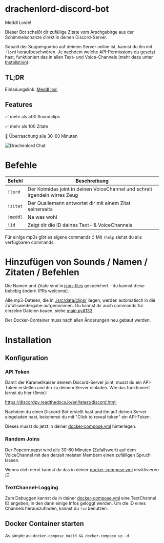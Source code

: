 # drachenlord-discord-bot

  

Meddl Loide!

  

Dieser Bot scheißt dir zufällige Zitate vom Arschgebirge aus der Schimmelschanze direkt in deinen Discord-Server.

  

Sobald der Suppengumbo auf deinem Server online ist, kannst du ihn mit `!lord` heraufbeschwören. Je nachdem welche API-Permissions du gesetzt hast, funktioniert das in allen Text- und Voice-Channels (mehr dazu unter [Installation](#installation)).


## TL;DR

Einladungslink: [Meddl los!](https://discord.com/api/oauth2/authorize?client_id=716976896767950910&permissions=125304128&scope=bot)



## Features

  ✅ mehr als 500 Soundclips

  ✅ mehr als 100 Zitate

  🎉 Überraschung alle 30-60 Minuten

![Drachenlord Chat](https://i.imgur.com/IGtD0VS.png)

  

# Befehle

| Befehl		| Beschreibung |
| ------------- | ------------- |
| `!lord`       | Der Kotmidas joint in deinen VoiceChannel und schreit irgendein wirres Zeug |
| `!zitat`      | Der Quallemann antwortet dir mit einem Zitat seinerseits |
| `!meddl`      | Na was wohl |
| `!id`		    | Zeigt dir die ID deines Text- & VoiceChannels|

  

Für einige mp3s gibt es eigene commands :) Mit `!help` siehst du alle verfügbaren commands.

  

# Hinzufügen von Sounds / Namen / Zitaten / Befehlen

Die Namen und Zitate sind in [json-files](./data/) gespeichert - du kannst diese beliebig ändern (PRs welcome).

  

Alle mp3-Dateien, die in [./src/data/clips/](./src/data/clips/) liegen, werden automatisch in die Zufallswiedergabe aufgenommen. Du kannst dir auch commands für einzelne Dateien bauen, siehe [main.py#133](./src/main.py#133).

  

Der Docker-Container muss nach allen Änderungen neu gebaut werden.

# Installation

  

## Konfiguration

### API Token

Damit der Karamellkaiser deinem Discord-Server joint, musst du ein API-Token erstellen und ihn zu deinem Server einladen. Wie das funktioniert lernst du hier (5min):

  

https://discordpy.readthedocs.io/en/latest/discord.html

  

Nachdem du einen Discord-Bot erstellt hast und ihn auf deinen Server eingeladen hast, bekommst du mit "Click to reveal token" ein API-Token.

  

Dieses musst du jetzt in deiner [docker-compose.yml](./docker-compose.yml#L6) hinterlegen.

  

### Random Joins

Der Popcornpapst wird alle 30-60 Minuten (Zufallswert) auf dem VoiceChannel mit den derzeit meisten Membern einen zufälligen Spruch lassen.

  

Wenns dich nervt kannst du das in deiner [docker-compose.yml](./docker-compose.yml#L7) deaktivieren ;D

  

### TextChannel-Logging

Zum Debuggen kannst du in deiner [docker-compose.yml](./docker-compose.yml#L8) eine TextChannel ID angeben, in den dann einige Infos geloggt werden. Um die ID eines Channels herauszufinden, kannst du `!id` benutzen.

  

## Docker Container starten

As simple as: `docker-compose build && docker-compose up -d`
